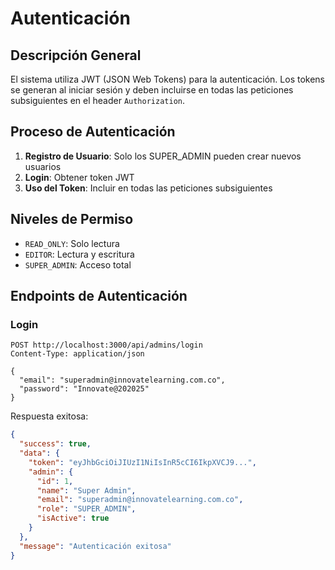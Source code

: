 # Autenticación

## Descripción General

El sistema utiliza JWT (JSON Web Tokens) para la autenticación. Los tokens se generan al iniciar sesión y deben incluirse en todas las peticiones subsiguientes en el header `Authorization`.

## Proceso de Autenticación

1. **Registro de Usuario**: Solo los SUPER_ADMIN pueden crear nuevos usuarios
2. **Login**: Obtener token JWT
3. **Uso del Token**: Incluir en todas las peticiones subsiguientes

## Niveles de Permiso

- `READ_ONLY`: Solo lectura
- `EDITOR`: Lectura y escritura
- `SUPER_ADMIN`: Acceso total

## Endpoints de Autenticación

### Login

```http
POST http://localhost:3000/api/admins/login
Content-Type: application/json

{
  "email": "superadmin@innovatelearning.com.co",
  "password": "Innovate@202025"
}
```

Respuesta exitosa:
```json
{
  "success": true,
  "data": {
    "token": "eyJhbGciOiJIUzI1NiIsInR5cCI6IkpXVCJ9...",
    "admin": {
      "id": 1,
      "name": "Super Admin",
      "email": "superadmin@innovatelearning.com.co",
      "role": "SUPER_ADMIN",
      "isActive": true
    }
  },
  "message": "Autenticación exitosa"
}
```